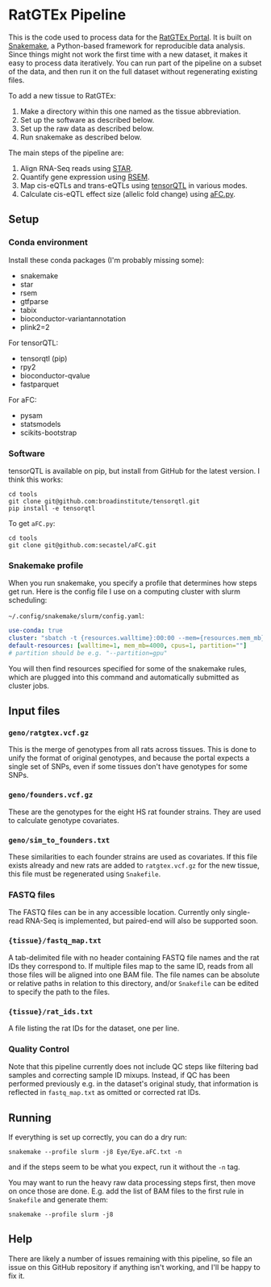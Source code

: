 # RatGTEx Pipeline

This is the code used to process data for the [RatGTEx Portal](https://ratgtex.org). It is built on [Snakemake](https://snakemake.github.io/), a Python-based framework for reproducible data analysis. Since things might not work the first time with a new dataset, it makes it easy to process data iteratively. You can run part of the pipeline on a subset of the data, and then run it on the full dataset without regenerating existing files.

To add a new tissue to RatGTEx:
1. Make a directory within this one named as the tissue abbreviation.
2. Set up the software as described below.
3. Set up the raw data as described below.
4. Run snakemake as described below.

The main steps of the pipeline are:
1. Align RNA-Seq reads using [STAR](https://github.com/alexdobin/STAR).
2. Quantify gene expression using [RSEM](https://deweylab.github.io/RSEM/).
3. Map cis-eQTLs and trans-eQTLs using [tensorQTL](https://github.com/broadinstitute/tensorqtl) in various modes.
4. Calculate cis-eQTL effect size (allelic fold change) using [aFC.py](https://github.com/secastel/aFC).

## Setup

### Conda environment

Install these conda packages (I'm probably missing some):

- snakemake
- star
- rsem
- gtfparse
- tabix
- bioconductor-variantannotation
- plink2=2

For tensorQTL:
- tensorqtl (pip)
- rpy2
- bioconductor-qvalue
- fastparquet

For aFC:
- pysam
- statsmodels
- scikits-bootstrap

### Software

tensorQTL is available on pip, but install from GitHub for the latest version. I think this works:

```
cd tools
git clone git@github.com:broadinstitute/tensorqtl.git
pip install -e tensorqtl
```

To get `aFC.py`:

```
cd tools
git clone git@github.com:secastel/aFC.git
```

### Snakemake profile

When you run snakemake, you specify a profile that determines how steps get run. Here is the config file I use on a computing cluster with slurm scheduling:

`~/.config/snakemake/slurm/config.yaml`:

```yaml
use-conda: true
cluster: "sbatch -t {resources.walltime}:00:00 --mem={resources.mem_mb} -c {resources.cpus} {resources.partition} --mail-type=FAIL --mail-user=dmunro@scripps.edu"
default-resources: [walltime=1, mem_mb=4000, cpus=1, partition=""]
# partition should be e.g. "--partition=gpu"
```

You will then find resources specified for some of the snakemake rules, which are plugged into this command and automatically submitted as cluster jobs.

## Input files

### `geno/ratgtex.vcf.gz`

This is the merge of genotypes from all rats across tissues. This is done to unify the format of original genotypes, and because the portal expects a single set of SNPs, even if some tissues don't have genotypes for some SNPs.

### `geno/founders.vcf.gz`

These are the genotypes for the eight HS rat founder strains. They are used to calculate genotype covariates.

### `geno/sim_to_founders.txt`

These similarities to each founder strains are used as covariates. If this file exists already and new rats are added to `ratgtex.vcf.gz` for the new tissue, this file must be regenerated using `Snakefile`.

### FASTQ files

The FASTQ files can be in any accessible location. Currently only single-read RNA-Seq is implemented, but paired-end will also be supported soon.

### `{tissue}/fastq_map.txt`

A tab-delimited file with no header containing FASTQ file names and the rat IDs they correspond to. If multiple files map to the same ID, reads from all those files will be aligned into one BAM file. The file names can be absolute or relative paths in relation to this directory, and/or `Snakefile` can be edited to specify the path to the files.

### `{tissue}/rat_ids.txt`

A file listing the rat IDs for the dataset, one per line.

### Quality Control

Note that this pipeline currently does not include QC steps like filtering bad samples and correcting sample ID mixups. Instead, if QC has been performed previously e.g. in the dataset's original study, that information is reflected in `fastq_map.txt` as omitted or corrected rat IDs.

## Running

If everything is set up correctly, you can do a dry run:

`snakemake --profile slurm -j8 Eye/Eye.aFC.txt -n`

and if the steps seem to be what you expect, run it without the `-n` tag.

You may want to run the heavy raw data processing steps first, then move on once those are done. E.g. add the list of BAM files to the first rule in `Snakefile` and generate them:

`snakemake --profile slurm -j8`

## Help

There are likely a number of issues remaining with this pipeline, so file an issue on this GitHub repository if anything isn't working, and I'll be happy to fix it.

